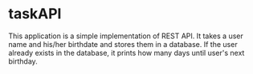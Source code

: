# taskAPI
This application is a simple implementation of REST API. It takes a user name and his/her birthdate and stores them in a database. If the user already exists in the database, it prints how many days until user's next birthday.
